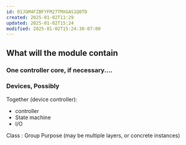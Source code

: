 ```yaml
---
id: 01JGM4FZBFYFM27TMXGAS1Q0TD
created: 2025-01-02T11:29
updated: 2025-01-02T15:24
modified: 2025-01-02T15:24:30-07:00
---
```


## What will the module contain

### One controller core, if necessary....

### Devices, Possibly
Together (device controller):
   * controller
   * State machine
   * I/O

Class : Group Purpose (may be multiple layers, or concrete instances)





